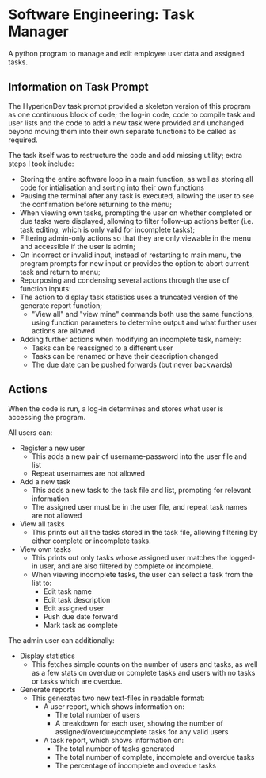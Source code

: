 # Software Engineering: Task Manager
A python program to manage and edit employee user data and assigned tasks.

## Information on Task Prompt

The HyperionDev task prompt provided a skeleton version of this program as one continuous block of code; the log-in code, code to compile task and user lists and the code to add a new task were provided and unchanged beyond moving them into their own separate functions to be called as required.  
  
The task itself was to restructure the code and add missing utility; extra steps I took include:  
- Storing the entire software loop in a main function, as well as storing all code for intialisation and sorting into their own functions  
- Pausing the terminal after any task is executed, allowing the user to see the confirmation before returning to the menu;  
- When viewing own tasks, prompting the user on whether completed or due tasks were displayed, allowing to filter follow-up actions better (i.e. task editing, which is only valid for incomplete tasks);  
- Filtering admin-only actions so that they are only viewable in the menu and accessible if the user is admin;  
- On incorrect or invalid input, instead of restarting to main menu, the program prompts for new input or provides the option to abort current task and return to menu;  
- Repurposing and condensing several actions through the use of function inputs:  
- The action to display task statistics uses a truncated version of the generate report function;  
  - "View all" and "view mine" commands both use the same functions, using function parameters to determine output and what further user actions are allowed  
- Adding further actions when modifying an incomplete task, namely:  
  - Tasks can be reassigned to a different user  
  - Tasks can be renamed or have their description changed  
  - The due date can be pushed forwards (but never backwards)  
  
## Actions

When the code is run, a log-in determines and stores what user is accessing the program.  

All users can:  
- Register a new user  
  - This adds a new pair of username-password into the user file and list  
  - Repeat usernames are not allowed  
- Add a new task  
  - This adds a new task to the task file and list, prompting for relevant information  
  - The assigned user must be in the user file, and repeat task names are not allowed  
- View all tasks  
  - This prints out all the tasks stored in the task file, allowing filtering by either complete or incomplete tasks.  
- View own tasks  
  - This prints out only tasks whose assigned user matches the logged-in user, and are also filtered by complete or incomplete.
  - When viewing incomplete tasks, the user can select a task from the list to:  
    - Edit task name  
    - Edit task description  
    - Edit assigned user  
    - Push due date forward  
    - Mark task as complete  
  
The admin user can additionally:  
- Display statistics
  - This fetches simple counts on the number of users and tasks, as well as a few stats on overdue or complete tasks and users with no tasks or tasks which are overdue.
- Generate reports
  - This generates two new text-files in readable format:
    - A user report, which shows information on:
      - The total number of users
      - A breakdown for each user, showing the number of assigned/overdue/complete tasks for any valid users
    - A task report, which shows information on:
      - The total number of tasks generated
      - The total number of complete, incomplete and overdue tasks
      - The percentage of incomplete and overdue tasks